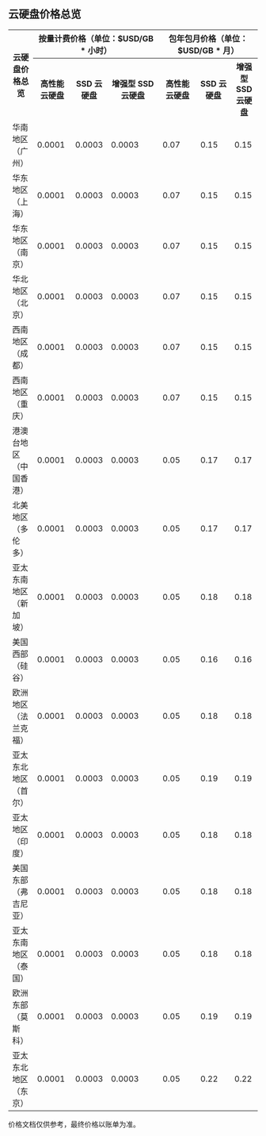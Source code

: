 <span id="CBS"></span>
## 云硬盘价格总览
<table>
	<tbody>
		<tr>
            <th style="width: 10%;" rowspan="2">云硬盘价格总览</th>
            <th style="width: 50%;" colspan="3">按量计费价格（单位：$USD/GB * 小时）</th>
            <th style="width: 50%;" colspan="3">包年包月价格（单位：$USD/GB * 月）</th>
     </tr>
      <tr>
                <th>高性能云硬盘</th>
                <th>SSD 云硬盘</th>
                <th>增强型 SSD 云硬盘</th>
                <th>高性能云硬盘</th>
                <th>SSD 云硬盘</th>
<th>增强型 SSD 云硬盘</th>
            </tr>
            <tr>
                <td>华南地区（广州）</td>
                <td>0.0001</td>
                <td>0.0003</td>
                <td>0.0003</td>
                <td>0.07</td>
                <td>0.15</td>
                <td>0.15</td>
            </tr>
            <tr>
                <td>华东地区（上海）</td>
                <td>0.0001</td>
                <td>0.0003</td>
                <td>0.0003</td>
                <td>0.07</td>
                <td>0.15</td>
                <td>0.15</td>
            </tr>    
                   <tr>
                <td>华东地区（南京）</td>
                <td>0.0001</td>
                <td>0.0003</td>
                <td>0.0003</td>
                <td>0.07</td>
                <td>0.15</td>
                <td>0.15</td>
            </tr> 
            <tr>
                <td>华北地区（北京）</td>
                <td>0.0001</td>
                <td>0.0003</td>
                <td>0.0003</td>
                <td>0.07</td>
                <td>0.15</td>
                <td>0.15</td>
            </tr>
            <tr>
                <td>西南地区（成都）</td>
                <td>0.0001</td>
                <td>0.0003</td>
                <td>0.0003</td>
                <td>0.07</td>
                <td>0.15</td>
                <td>0.15</td>
            </tr>
            <tr>
                <td>西南地区（重庆）</td>
                <td>0.0001</td>
                <td>0.0003</td>
                <td>0.0003</td>
                <td>0.07</td>
                <td>0.15</td>
                <td>0.15</td>
            </tr>
            <tr>
                <td>港澳台地区（中国香港） </td>
                <td>0.0001</td>
                <td>0.0003</td>
                <td>0.0003</td>
                <td>0.05</td>
                <td>0.17</td>
                <td>0.17</td>
            </tr>
            <tr>
                <td>北美地区（多伦多）</td>
                <td>0.0001</td>
                <td>0.0003</td>
                <td>0.0003</td>
                <td>0.05</td>
                <td>0.17</td>
                <td>0.17</td>
            </tr>
            <tr>
                <td>亚太东南地区（新加坡）</td>
                <td>0.0001</td>
                <td>0.0003</td>
                <td>0.0003</td>
                <td>0.05</td>
                <td>0.18</td>
                <td>0.18</td>
            </tr>
            <tr>
                <td>美国西部（硅谷）</td>
                <td>0.0001</td>
                <td>0.0003</td>
                <td>0.0003</td>
                <td>0.05</td>
                <td>0.16</td>
                <td>0.16</td>
            </tr>
            <tr>
                <td>欧洲地区（法兰克福）</td>
                <td>0.0001</td>
                <td>0.0003</td>
                <td>0.0003</td>
                <td>0.05</td>
                <td>0.18</td>
                <td>0.18</td>
            </tr>
            <tr>
                <td>亚太东北地区（首尔）</td>
               <td>0.0001</td>
                <td>0.0003</td>
                <td>0.0003</td>
                <td>0.05</td>
                <td>0.19</td>
                <td>0.19</td>
            </tr>
            <tr>
                <td>亚太地区（印度）</td>
                <td>0.0001</td>
                <td>0.0003</td>
                <td>0.0003</td>
                <td>0.05</td>
                <td>0.18</td>
                <td>0.18</td>
            </tr>
            <tr>
                <td>美国东部（弗吉尼亚）</td>
                <td>0.0001</td>
                <td>0.0003</td>
                <td>0.0003</td>
                <td>0.05</td>
                <td>0.18</td>
                <td>0.18</td>
            </tr>
            <tr>
                <td>亚太东南地区（泰国）</td>
                <td>0.0001</td>
                <td>0.0003</td>
                <td>0.0003</td>
                <td>0.05</td>
                <td>0.18</td>
                <td>0.18</td>
            </tr>
            <tr>
                <td>欧洲东部（莫斯科）</td>
                <td>0.0001</td>
                <td>0.0003</td>
                <td>0.0003</td>
                <td>0.05</td>
                <td>0.19</td>
                <td>0.19</td>
            </tr>        
            <tr>
                <td>亚太东北地区（东京）</td>
                <td>0.0001</td>
                <td>0.0003</td>
                <td>0.0003</td>
                <td>0.05</td>
                <td>0.22</td>
                <td>0.22</td>
            </tr>
        </tbody>
    </table>
价格文档仅供参考，最终价格以账单为准。